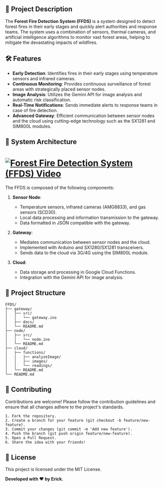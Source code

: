## 📜 **Project Description**

The **Forest Fire Detection System (FFDS)** is a system designed to detect forest fires in their early stages and quickly alert authorities and response teams. The system uses a combination of sensors, thermal cameras, and artificial intelligence algorithms to monitor vast forest areas, helping to mitigate the devastating impacts of wildfires.

## 🛠 **Features**

- **Early Detection**: Identifies fires in their early stages using temperature sensors and infrared cameras.
- **Continuous Monitoring**: Provides continuous surveillance of forest areas with strategically placed sensor nodes.
- **Image Analysis**: Utilizes the Gemini API for image analysis and automatic risk classification.
- **Real-Time Notifications**: Sends immediate alerts to response teams in case of fire detection.
- **Advanced Gateway**: Efficient communication between sensor nodes and the cloud using cutting-edge technology such as the SX1281 and SIM800L modules.

## 🧩 **System Architecture**

# [![Forest Fire Detection System (FFDS) Video](https://img.youtube.com/vi/-TY7FCctu0s/0.jpg)](https://www.youtube.com/watch?v=-TY7FCctu0s) 

The FFDS is composed of the following components:

1. **Sensor Node**:
   - Temperature sensors, infrared cameras (AMG8833), and gas sensors (SCD30).
   - Local data processing and information transmission to the gateway.
   - Data formatted in JSON compatible with the gateway.

2. **Gateway**:
   - Mediates communication between sensor nodes and the cloud.
   - Implemented with Arduino and SX1280/SX1281 transceivers.
   - Sends data to the cloud via 3G/4G using the SIM800L module.

3. **Cloud**:
   - Data storage and processing in Google Cloud Functions.
   - Integration with the Gemini API for image analysis.

## 📂 **Project Structure**
```plaintext
FFDS/
├── gateway/
│   ├── src/
│   │   └── gateway.ino
│   ├── docs/
│   └── README.md
├── node/
│   ├── src/
│   │   └── node.ino
│   └── README.md
├── cloud/
│   ├── functions/
│   │   ├── analyzeImage/
│   │   ├── images/
│   │   └── readings/
│   └── README.md
└── README.md
```
## 🌟 **Contributing**
Contributions are welcome! Please follow the contribution guidelines and ensure that all changes adhere to the project's standards.
```plaintext
1. Fork the repository.
2. Create a branch for your feature (git checkout -b feature/new-feature).
3. Commit your changes (git commit -m 'Add new feature').
4. Push the branch (git push origin feature/new-feature).
5. Open a Pull Request.
6. Share the idea with your friends!
```
## 📄 **License**
This project is licensed under the MIT License.

**Developed with ❤️ by Erick.**
